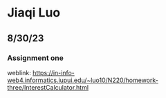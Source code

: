 # Jiaqi Luo
## 8/30/23
### Assignment one
weblink: https://in-info-web4.informatics.iupui.edu/~luo10/N220/homework-three/InterestCalculator.html